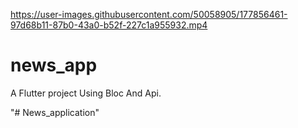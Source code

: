 

https://user-images.githubusercontent.com/50058905/177856461-97d68b11-87b0-43a0-b52f-227c1a955932.mp4





# news_app

A Flutter project Using Bloc And Api.

"# News_application" 
